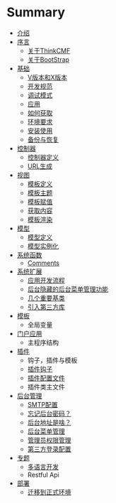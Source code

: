 # Summary

* [介绍](README.md)
* [序言](preface.md)
   * [关于ThinkCMF](about.md)
   * [关于BootStrap](bootstrap.md)
* [基础](foundation.md)
   * [V版本和X版本](base/x_v_difference.md)
   * [开发规范](base/coding_standards.md)
   * [调试模式](base/debug_mode.md)
   * [应用](app.md)
   * [如何获取](base/get_methods.md)
   * [环境要求](base/environmental_requirement.md)
   * [安装使用](base/install.md)
   * [备份与恢复](base/backup_restore.md)
* [控制器](controller.md)
   * [控制器定义](controller/definition.md)
   * [URL生成](url.md)
* [视图](view.md)
   * [模板定义](view/theme.md)
   * [模板主题](view/theme_detail.md)
   * [模板赋值](view/assign.md)
   * [获取内容](view/fetch.md)
   * [模板渲染](view/display.md)
* [模型](model.md)
   * [模型定义](model/definition.md)
   * [模型实例化](model/instancing.md)
* [系统函数](core_functions.md)
   * [Comments](functions/comments.md)
* [系统扩展](extends.md)
   * [应用开发流程](extends/application_flow.md)
   * [后台隐藏的后台菜单管理功能](extends/admin_menu.md)
   * [几个重要基类](extends/base_class.md)
   * [引入第三方库](extends/thirdpart_lib.md)
* [模板](theme.md)
   * 全局变量
* [门户应用](portal.md)
   * 主程序结构
* [插件](plugin.md)
   * 钩子，插件与模板
   * [插件钩子](plugin/hook.md)
   * [插件配置文件](plugin/config.md)
   * 插件类主文件
* [后台管理](admin.md)
   * [SMTP配置](admin/smtp.md)
   * [忘记后台密码？](admin/forgot_admin_pw.md)
   * [后台地址是啥？](admin/admin_index_url.md)
   * [后台菜单管理](admin/menu.md)
   * [管理员权限管理](admin/rbac.md)
   * [第三方登录配置](admin/thirdpart_auth.md)
* [专题](special.md)
   * [多语言开发](special/multi_lang.md)
   * Restful Api
* [部署](deploy.md)
   * [迁移到正式环境](deploy/production.md)

